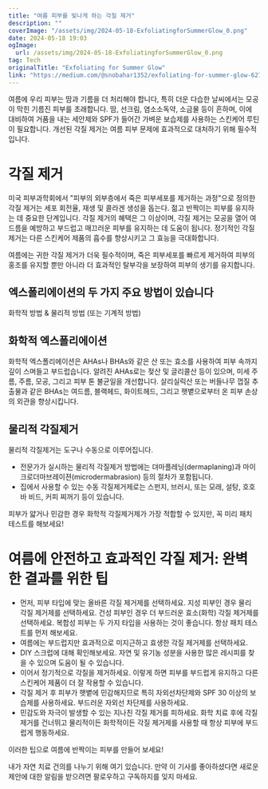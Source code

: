 ```yaml
---
title: "여름 피부를 빛나게 하는 각질 제거"
description: ""
coverImage: "/assets/img/2024-05-18-ExfoliatingforSummerGlow_0.png"
date: 2024-05-18 19:03
ogImage:
  url: /assets/img/2024-05-18-ExfoliatingforSummerGlow_0.png
tag: Tech
originalTitle: "Exfoliating for Summer Glow"
link: "https://medium.com/@snobahar1352/exfoliating-for-summer-glow-627a299c86db"
---
```


여름에 우리 피부는 땀과 기름을 더 처리해야 합니다, 특히 더운 다습한 날씨에서는 모공이 막힌 기름진 피부를 초래합니다. 땀, 선크림, 염소소독약, 소금물 등이 흔하며, 이에 대비하여 거품을 내는 세안제와 SPF가 들어간 가벼운 보습제를 사용하는 스킨케어 루틴이 필요합니다. 개선된 각질 제거는 여름 피부 문제에 효과적으로 대처하기 위해 필수적입니다.

# 각질 제거

미국 피부과학회에서 "피부의 외부층에서 죽은 피부세포를 제거하는 과정"으로 정의한 각질 제거는 세포 회전율, 재생 및 콜라겐 생성을 돕는다. 젊고 반짝이는 피부를 유지하는 데 중요한 단계입니다. 각질 제거의 혜택은 그 이상이며, 각질 제거는 모공을 열어 여드름을 예방하고 부드럽고 매끄러운 피부를 유지하는 데 도움이 됩니다. 정기적인 각질 제거는 다른 스킨케어 제품의 흡수를 향상시키고 그 효능을 극대화합니다.

여름에는 귀한 각질 제거가 더욱 필수적이며, 죽은 피부세포를 빠르게 제거하여 피부의 홍조를 유지할 뿐만 아니라 더 효과적인 탈부각을 보장하여 피부의 생기를 유지합니다.

<div class="content-ad"></div>

## 엑스폴리에이션의 두 가지 주요 방법이 있습니다

화학적 방법 & 물리적 방법 (또는 기계적 방법)

## 화학적 엑스폴리에이션

화학적 엑스폴리에이션은 AHAs나 BHAs와 같은 산 또는 효소를 사용하여 피부 속까지 깊이 스며들고 부드럽습니다. 알려진 AHAs로는 젖산 및 글리콜산 등이 있으며, 미세 주름, 주름, 모공, 그리고 피부 톤 불균일을 개선합니다. 살리실릭산 또는 버들나무 껍질 추출물과 같은 BHAs는 여드름, 블랙헤드, 화이트헤드, 그리고 햇볕으로부터 온 피부 손상의 외관을 향상시킵니다.

<div class="content-ad"></div>

## 물리적 각질제거

물리적 각질제거는 도구나 수동으로 이루어집니다.

- 전문가가 실시하는 물리적 각질제거 방법에는 뎌마플레닝(dermaplaning)과 마이크로더마브레이젼(microdermabrasion) 등의 절차가 포함됩니다.
- 집에서 사용할 수 있는 수동 각질제거제로는 스펀지, 브러시, 또는 모래, 설탕, 호호바 비드, 커피 찌꺼기 등이 있습니다.

피부가 얇거나 민감한 경우 화학적 각질제거제가 가장 적합할 수 있지만, 꼭 미리 패치 테스트를 해보세요!

<div class="content-ad"></div>

# 여름에 안전하고 효과적인 각질 제거: 완벽한 결과를 위한 팁

- 먼저, 피부 타입에 맞는 올바른 각질 제거제를 선택하세요.
  지성 피부인 경우 물리 각질 제거제를 선택하세요.
  건성 피부인 경우 더 부드러운 효소(화학) 각질 제거제를 선택하세요. 복합성 피부는 두 가지 타입을 사용하는 것이 좋습니다. 항상 패치 테스트를 먼저 해보세요.
- 여름에는 부드럽지만 효과적으로 미지근하고 효생한 각질 제거제를 선택하세요.
- DIY 스크럽에 대해 확인해보세요. 자연 및 유기농 성분을 사용한 많은 레시피를 찾을 수 있으며 도움이 될 수 있습니다.
- 이어서 정기적으로 각질을 제거하세요. 이렇게 하면 피부를 부드럽게 유지하고 다른 스킨케어 제품이 더 잘 작용할 수 있습니다.
- 각질 제거 후 피부가 햇볕에 민감해지므로 특히 자외선차단제와 SPF 30 이상의 보습제를 사용하세요. 부드러운 자외선 차단제를 사용하세요.
- 민감도와 자극이 발생할 수 있는 지나친 각질 제거를 피하세요. 화학 치료 후에 각질 제거를 건너뛰고 물리적이든 화학적이든 각질 제거제를 사용할 때 항상 피부에 부드럽게 행동하세요.

이러한 팁으로 여름에 반짝이는 피부를 만들어 보세요!

내가 자연 치료 건의를 나누기 위해 여기 있습니다. 만약 이 기사를 좋아하셨다면 새로운 제안에 대한 알림을 받으려면 팔로우하고 구독하지를 잊지 마세요.
